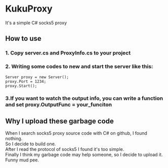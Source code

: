 # KukuProxy
It's a simple C# socks5 proxy

## How to use
### 1. Copy server.cs and ProxyInfo.cs  to your project
### 2. Writing some codes to new and start the server like this:
```
Server proxy = new Server();
proxy.Port = 1234;
proxy.Start();
```

### 3.If you want to watch the output info,  you can write a function and set  proxy.OutputFunc = your_funciton

## Why I upload these garbage code
When I search socks5 proxy source code with C# on  github,  I found nothing.  
So I decide to build one.  
After I read the protocol of socks5 I found it's too simple.  
Finally I think my garbage code may help someone, so I decide to upload it.  
Funny mud pee.  
